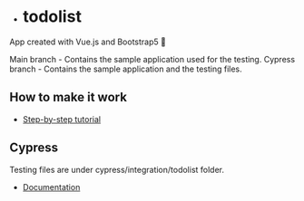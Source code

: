 - # todolist
App created with Vue.js and Bootstrap5 📅

Main branch - Contains the sample application used for the testing.
Cypress branch - Contains the sample application and the testing files.

## How to make it work
- [Step-by-step tutorial]()
## Cypress

Testing files are under cypress/integration/todolist folder.

- [Documentation](https://docs.cypress.io/guides/overview/why-cypress#In-a-nutshell)
